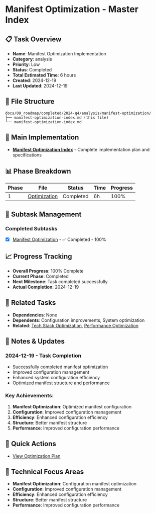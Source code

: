 # Manifest Optimization - Master Index

## 📋 Task Overview
- **Name**: Manifest Optimization Implementation
- **Category**: analysis
- **Priority**: Low
- **Status**: Completed
- **Total Estimated Time**: 6 hours
- **Created**: 2024-12-19
- **Last Updated**: 2024-12-19

## 📁 File Structure
```
docs/09_roadmap/completed/2024-q4/analysis/manifest-optimization/
├── manifest-optimization-index.md (this file)
└── manifest-optimization-index.md
```

## 🎯 Main Implementation
- **[Manifest Optimization Index](./manifest-optimization-index.md)** - Complete implementation plan and specifications

## 📊 Phase Breakdown
| Phase | File | Status | Time | Progress |
|-------|------|--------|------|----------|
| 1 | [Optimization](./manifest-optimization-index.md) | Completed | 6h | 100% |

## 🔄 Subtask Management
### Completed Subtasks
- [x] [Manifest Optimization](./manifest-optimization-index.md) - ✅ Completed - 100%

## 📈 Progress Tracking
- **Overall Progress**: 100% Complete
- **Current Phase**: Completed
- **Next Milestone**: Task completed successfully
- **Actual Completion**: 2024-12-19

## 🔗 Related Tasks
- **Dependencies**: None
- **Dependents**: Configuration improvements, System optimization
- **Related**: [Tech Stack Optimization](../tech-stack-optimization/), [Performance Optimization](../performance-optimization/)

## 📝 Notes & Updates
### 2024-12-19 - Task Completion
- Successfully completed manifest optimization
- Improved configuration management
- Enhanced system configuration efficiency
- Optimized manifest structure and performance

### Key Achievements:
1. **Manifest Optimization**: Optimized manifest configuration
2. **Configuration**: Improved configuration management
3. **Efficiency**: Enhanced configuration efficiency
4. **Structure**: Better manifest structure
5. **Performance**: Improved configuration performance

## 🚀 Quick Actions
- [View Optimization Plan](./manifest-optimization-index.md)

## 🎯 Technical Focus Areas
- **Manifest Optimization**: Configuration manifest optimization
- **Configuration**: Improved configuration management
- **Efficiency**: Enhanced configuration efficiency
- **Structure**: Better manifest structure
- **Performance**: Improved configuration performance
